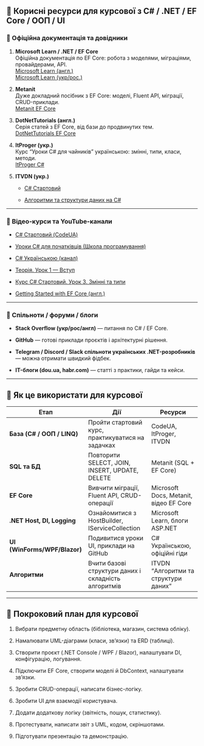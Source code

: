 
## 🔗 Корисні ресурси для курсової з C# / .NET / EF Core / ООП / UI

### 📖 Офіційна документація та довідники

1. **Microsoft Learn / .NET / EF Core**  
    Офіційна документація по EF Core: робота з моделями, міграціями, провайдерами, API.  
    [Microsoft Learn (англ.)](https://learn.microsoft.com/en-us/ef/core/)  
    [Microsoft Learn (укр/рос.)](https://learn.microsoft.com/ru-ru/ef/)
    
2. **Metanit**  
    Дуже докладний посібник з EF Core: моделі, Fluent API, міграції, CRUD-приклади.  
    [Metanit EF Core](https://metanit.com/sharp/efcore/)
    
3. **DotNetTutorials (англ.)**  
    Серія статей з EF Core, від бази до продвинутих тем.  
    [DotNetTutorials EF Core](https://dotnettutorials.net/lesson/entity-framework-core/)
    
4. **ItProger (укр.)**  
    Курс “Уроки C# для чайників” українською: змінні, типи, класи, методи.  
    [ItProger C#](https://itproger.com/ua/course/csharp)
    
5. **ITVDN (укр.)**
    
    - [C# Стартовий](https://itvdn.com/ua/video/csharp-starter-ua)
        
    - [Алгоритми та структури даних на C#](https://itvdn.com/ua/video/algorithms-and-data-structures-in-c-sharp)
        

---

### 🎥 Відео-курси та YouTube-канали

- [C# Стартовий (CodeUA)](https://www.youtube.com/watch?v=-GAN4uNimZo)
    
- [Уроки C# для початківців (Школа програмування)](https://www.youtube.com/watch?pp=0gcJCfwAo7VqN5tD&v=KBHwRw6S448)
    
- [C# Українською (канал)](https://www.youtube.com/channel/UCuwjoDSXsac04UvC5j_TrFw)
    
- [Теорія. Урок 1 — Вступ](https://www.youtube.com/watch?v=JhuA4w-5BvY)
    
- [Курс C# Стартовий. Урок 3. Змінні та типи](https://www.youtube.com/watch?v=SaFYwee3uss)
    
- [Getting Started with EF Core (англ.)](https://www.youtube.com/watch?v=SryQxUeChMc)
    

---

### 💬 Спільноти / форуми / блоги

- **Stack Overflow (укр/рос/англ)** — питання по C# / EF Core.
    
- **GitHub** — готові приклади проєктів і архітектурні рішення.
    
- **Telegram / Discord / Slack спільноти українських .NET-розробників** — можна отримати швидкий фідбек.
    
- **IT-блоги (dou.ua, habr.com)** — статті з практики, гайди та кейси.
    

---

## 📘 Як це використати для курсової

|Етап|Дії|Ресурси|
|---|---|---|
|**База (C# / ООП / LINQ)**|Пройти стартовий курс, практикуватися на задачках|CodeUA, ItProger, ITVDN|
|**SQL та БД**|Повторити SELECT, JOIN, INSERT, UPDATE, DELETE|Metanit (SQL + EF Core)|
|**EF Core**|Вивчити міграції, Fluent API, CRUD-операції|Microsoft Docs, Metanit, відео EF Core|
|**.NET Host, DI, Logging**|Ознайомитися з HostBuilder, IServiceCollection|Microsoft Learn, блоги ASP.NET|
|**UI (WinForms/WPF/Blazor)**|Подивитися уроки UI, приклади на GitHub|C# Українською, офіційні гіди|
|**Алгоритми**|Вчити базові структури даних і складність алгоритмів|ITVDN “Алгоритми та структури даних”|

---

## 📝 Покроковий план для курсової

1. Вибрати предметну область (бібліотека, магазин, система обліку).
    
2. Намалювати UML-діаграми (класи, зв’язки) та ERD (таблиці).
    
3. Створити проєкт (.NET Console / WPF / Blazor), налаштувати DI, конфігурацію, логування.
    
4. Підключити EF Core, створити моделі й DbContext, налаштувати зв’язки.
    
5. Зробити CRUD-операції, написати бізнес-логіку.
    
6. Зробити UI для взаємодії користувача.
    
7. Додати додаткову логіку (звітність, пошук, статистику).
    
8. Протестувати, написати звіт з UML, кодом, скріншотами.
    
9. Підготувати презентацію та демонстрацію.